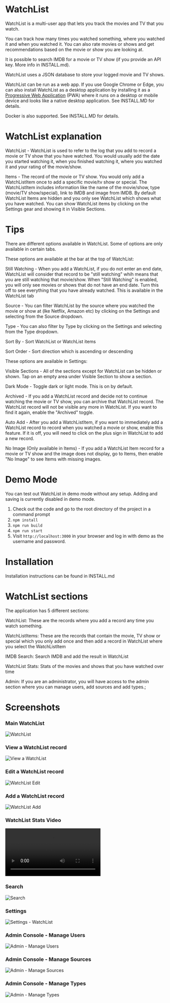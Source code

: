 # WatchList
WatchList is a multi-user app that lets you track the movies and TV that you watch.

You can track how many times you watched something, where you watched it and when you watched it. You can also rate movies or shows and get recommendations based on the movie or show you are looking at.

It is possible to search IMDB for a movie or TV show (if you provide an API key. More info in INSTALL.md).

WatchList uses a JSON database to store your logged movie and TV shows.

WatchList can be run as a web app. If you use Google Chrome or Edge, you can also install WatchList as a desktop application by installing it as a [Progressive Web Application](https://developer.mozilla.org/en-US/docs/Web/Progressive_web_apps) (PWA) where it runs on a desktop or mobile device and looks like a native desktop application. See INSTALL.MD for details.

Docker is also supported. See INSTALL.MD for details.

# WatchList explanation

WatchList - WatchList is used to refer to the log that you add to record a movie or TV show that you have watched. You would usually add the date you started watching it, when you finished watching it, where you watched it and your rating of the movie/show.

Items - The record of the movie or TV show. You would only add a WatchListItem once to add a specific movie/tv show or special. The WatchListItem includes information like the name of the movie/show, type (movie/TV show/special), link to IMDB and image from IMDB. By default WatchList Items are hidden and you only see WatchList which shows what you have watched. You can show WatchList items by clicking on the Settings gear and showing it in Visible Sections.

# Tips
There are different options available in WatchList. Some of options are only available in certain tabs.

These options are available at the bar at the top of WatchList:

Still Watching - When you add a WatchList, if you do not enter an end date, WatchList will consider that record to be "still watching" whih means that you are still watching that movie/show. When "Still Watching" is enabled, you will only see movies or shows that do not have an end date. Turn this off to see everything that you have already watched. This is available in the WatchList tab

Source - You can filter WatchList by the source where you watched the movie or show at (lke Netflix, Amazon etc) by clicking on the Settings and selecting from the Source dropdown.

Type - You can also filter by Type by clicking on the Settings and selecting from the Type dropdown.

Sort By - Sort WatchList or WatchList items

Sort Order - Sort direction which is ascending or descending


These options are available in Settings:

Visible Sections - All of the sections except for WatchList can be hidden or shown. Tap on an empty area under Visible Section to show a section.

Dark Mode - Toggle dark or light mode. This is on by default.

Archived - If you add a WatchList record and decide not to continue watching the movie or TV show, you can archive that WatchList record. The WatchList record will not be visible any more in WatchList. If you want to find it again, enable the "Archived" toggle.

Auto Add - After you add a WatchListItem, if you want to immediately add a WatchList record to record when you watched a movie or show, enable this feature. If it is off, you will need to click on the plus sign in WatchList to add a new record.

No Image (Only available in Items) - If you add a WatchList Item record for a movie or TV show and the image does not display, go to Items, then enable "No Image" to see Items with missing images.

# Demo Mode
You can test out WatchList in demo mode without any setup. Adding and saving is currently disabled in demo mode.

1. Check out the code and go to the root directory of the project in a command prompt
1. `npm install`
1. `npm run build`
1. `npm run start`
1. Visit `http://localhost:3000` in your browser and log in with demo as the username and password.

# Installation
Installation instructions can be found in INSTALL.md

# WatchList sections
The application has 5 different sections:

WatchList: These are the records where you add a record any time you watch something.

WatchListItems: These are the records that contain the movie, TV show or special which you only add once and then add a record in WatchList where you select the WatchListItem

IMDB Search: Search IMDB and add the result in WatchList

WatchList Stats: Stats of the movies and shows that you have watched over time

Admin: If you are an administrator, you will have access to the admin section where you can manage users, add sources and add types.;


# Screenshots
### Main WatchList
![WatchList](https://github.com/SegiH/WatchList-NextJS/blob/main/screenshots/Watchlist.png?raw=true)

### View a WatchList record
![View a WatchList](https://github.com/SegiH/WatchList-NextJS/blob/main/screenshots/WatchList-ViewItem.png?raw=true)

### Edit a WatchList record
![WatchList Edit](https://github.com/SegiH/WatchList-NextJS/blob/main/screenshots/WatchList-EditItem.png?raw=true)

### Add a WatchList record
![WatchList Add](https://github.com/SegiH/WatchList-NextJS/blob/main/screenshots/WatchList-AddItem.png?raw=true)

### WatchList Stats Video
![WatchList Stats Video](https://github.com/SegiH/WatchList/blob/main/screenshots/WatchListStats.mp4?raw=true)

### Search
![Search](https://github.com/SegiH/WatchList-NextJS/blob/main/screenshots/Search.png?raw=true)

### Settings
![Settings - WatchList](https://github.com/SegiH/WatchList-NextJS/blob/main/screenshots/Settings-WatchList.png?raw=true)

### Admin Console - Manage Users
![Admin - Manage Users](https://github.com/SegiH/WatchList-NextJS/blob/main/screenshots/Admin-ManageUsers.png?raw=true)

### Admin Console - Manage Sources
![Admin - Manage Sources](https://github.com/SegiH/WatchList-NextJS/blob/main/screenshots/Admin-ManageSources.png?raw=true)

### Admin Console - Manage Types
![Admin - Manage Types](https://github.com/SegiH/WatchList-NextJS/blob/main/screenshots/Admin-ManageTypes.png?raw=true)